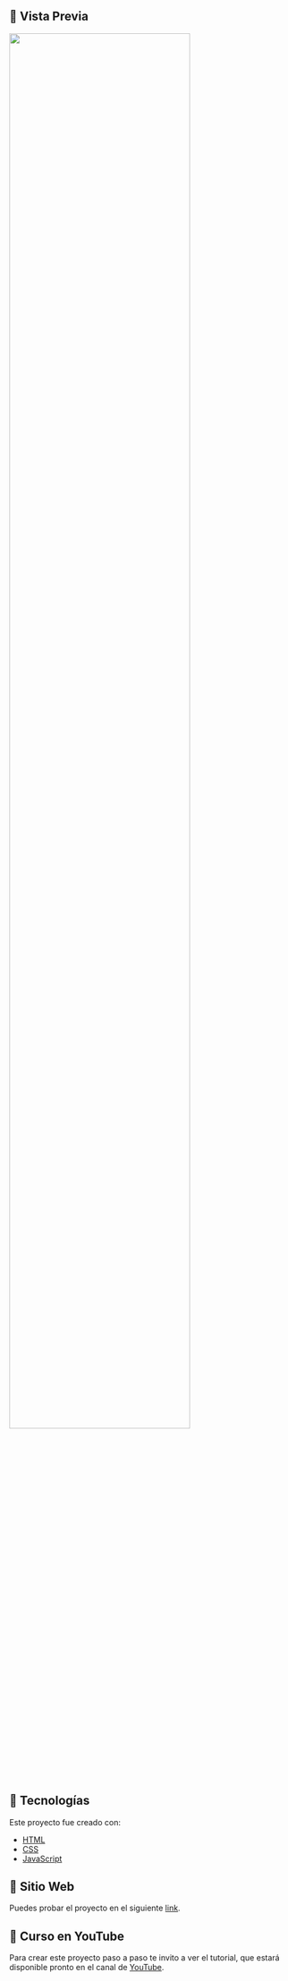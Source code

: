  ## 📌 Vista Previa

<div >
  <img src="./assets/preview2.gif" align="center" style="width: 80%" />
</div>

## 📌 Tecnologías
Este proyecto fue creado con:
- [HTML](https://developer.mozilla.org/es/docs/Web/HTML)
- [CSS](https://developer.mozilla.org/es/docs/Web/CSS)
- [JavaScript](https://developer.mozilla.org/es/docs/Web/JavaScript)

## 📌 Sitio Web
Puedes probar el proyecto en el siguiente [link](https://jaenfigueroa.github.io/JaenCraft/).


## 📌 Curso en YouTube
Para crear este proyecto paso a paso te invito a ver el tutorial, que estará disponible pronto en el canal de [YouTube](https://www.youtube.com/@JaenDeveloper). 


<!-- ## 📌 Preview

<div >
  <img src="./assets/preview2.gif" align="center" style="width: 80%" />
</div>

## 📌 Technologies
This project was created with:
- [HTML](https://developer.mozilla.org/es/docs/Web/HTML)
- [CSS](https://developer.mozilla.org/es/docs/Web/CSS)
- [JavaScript](https://developer.mozilla.org/es/docs/Web/JavaScript)

## 📌 Website
You can test the project at the following [link](https://jaenfigueroa.github.io/JaenCraft/).


## 📌 YouTube
To create this project step by step I invite you to watch the tutorial, which will be available soon on the [YouTube channel](https://www.youtube.com/@JaenDeveloper). -->
